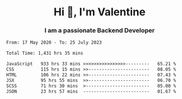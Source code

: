 <h1 align="center">Hi 👋, I'm Valentine</h1>
<h3 align="center">I am a passionate Backend Developer</h3>
<!--START_SECTION:waka-->

```txt
From: 17 May 2020 - To: 25 July 2023

Total Time: 1,431 hrs 35 mins

JavaScript   933 hrs 33 mins >>>>>>>>>>>>>>>>---------   65.21 %
CSS          115 hrs 15 mins >>-----------------------   08.05 %
HTML         106 hrs 22 mins >>-----------------------   07.43 %
JSX          95 hrs 55 mins  >>-----------------------   06.70 %
SCSS         71 hrs 30 mins  >------------------------   05.00 %
JSON         23 hrs 57 mins  -------------------------   01.67 %
```

<!--END_SECTION:waka-->
